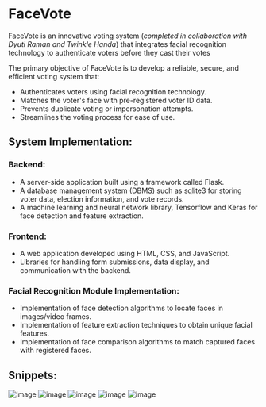 # FaceVote
FaceVote is an innovative voting system (*completed in collaboration with Dyuti Raman and Twinkle Handa*) that integrates facial recognition technology to authenticate 
voters before they cast their votes

The primary objective of FaceVote is to develop a reliable, secure, and efficient voting system that: 
* Authenticates voters using facial recognition technology.
* Matches the voter's face with pre-registered voter ID data.
* Prevents duplicate voting or impersonation attempts.
* Streamlines the voting process for ease of use.

## System Implementation: 
### Backend: 
* A server-side application built using a framework called Flask.
* A database management system (DBMS) such as sqlite3 for storing voter data, election 
information, and vote records. 
* A machine learning and neural network library, Tensorflow and Keras for face 
detection and feature extraction. 
### Frontend: 
* A web application developed using HTML, CSS, and JavaScript. 
* Libraries for handling form submissions, data display, and communication with the 
backend. 
### Facial Recognition Module Implementation: 
* Implementation of face detection algorithms to locate faces in images/video frames. 
* Implementation of feature extraction techniques to obtain unique facial features. 
* Implementation of face comparison algorithms to match captured faces with registered 
faces.

## Snippets:
![image](https://github.com/user-attachments/assets/de1383ab-e7fd-40b2-88ef-ad372e5643eb)
![image](https://github.com/user-attachments/assets/23f424e2-4381-4646-9c6f-8d9b703fdd61)
![image](https://github.com/user-attachments/assets/c9248599-e173-4252-840c-2771764dc697)
![image](https://github.com/user-attachments/assets/280775bf-40f4-45bc-85c2-408e9403e773)
![image](https://github.com/user-attachments/assets/112edabf-01fb-43a3-9c50-f60dac2a271d)




